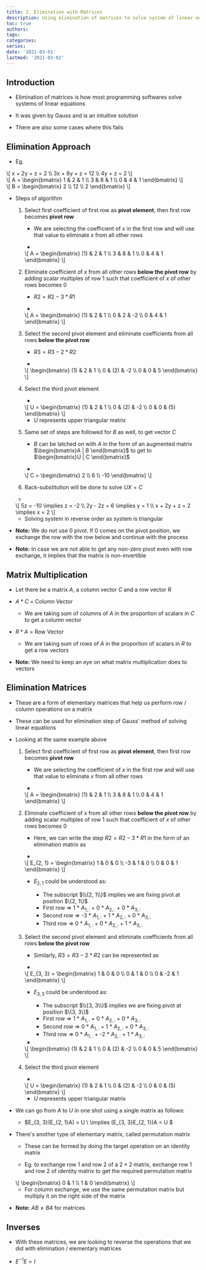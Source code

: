```yaml
---
title: 2. Elimination with Matrices
description: Using elimination of matrices to solve system of linear equations
toc: true
authors:
tags:
categories:
series:
date: '2021-03-01'
lastmod: '2021-03-02'
---
```


## Introduction

- Elimination of matrices is how most programming softwares solve systems of linear equations

- It was given by Gauss and is an intuitive solution

- There are also some cases where this fails

## Elimination Approach

- Eg.
<div>
\[
x + 2y + z = 2 \\
3x + 8y + z = 12 \\
4y + z = 2
\]
</div>

<div>
\[
    A = \begin{bmatrix}
    1 & 2 & 1 \\
    3 & 8 & 1 \\
    0 & 4 & 1
    \end{bmatrix}
\]
</div>

<div>
\[
    B = \begin{bmatrix}
    2 \\
    12 \\
    2
    \end{bmatrix}
\]
</div>

- Steps of algorithm

    1. Select first coefficient of first row as **pivot element**, then first row becomes **pivot row**

        - We are selecting the coefficient of $x$ in the first row and will use that value to eliminate $x$ from all other rows

        - 
        <div>
        \[
            A = \begin{bmatrix}
            (1) & 2 & 1 \\
            3 & 8 & 1 \\
            0 & 4 & 1
            \end{bmatrix}
        \]
        </div>

    2. Eliminate coefficient of $x$ from all other rows **below the pivot row** by adding scalar multiples of row 1 such that coefficient of $x$ of other rows becomes $0$

        - $R2 = R2 - 3 * R1$

        - 
        <div>
        \[
            A = \begin{bmatrix}
            (1) & 2 & 1 \\
            0 & 2 & -2 \\
            0 & 4 & 1
            \end{bmatrix}
        \]
        </div>

    3. Select the second pivot element and eliminate coefficients from all rows **below the pivot row**

        - $R3 = R3 - 2 * R2$

        - 
        <div>
        \[
            \begin{bmatrix}
            (1) & 2 & 1 \\
            0 & (2) & -2 \\
            0 & 0 & 5
            \end{bmatrix}
        \]
        </div>

    4. Select the third pivot element

        - 
        <div>
        \[
            U = \begin{bmatrix}
            (1) & 2 & 1 \\
            0 & (2) & -2 \\
            0 & 0 & (5)
            \end{bmatrix}
        \]
        </div>

        - $U$ represents upper triangular matrix

    5. Same set of steps are followed for $B$ as well, to get vector $C$

        - $B$ can be latched on with $A$ in the form of an augmented matrix $\begin{bmatrix}A | B \end{bmatrix}$ to get to $\begin{bmatrix}U | C \end{bmatrix}$

        - 
        <div>
        \[
            C = \begin{bmatrix}
            2 \\
            6 \\
            -10
            \end{bmatrix}
        \]
        </div>

    6. Back-substitution will be done to solve $UX = C$

     - 
     <div>
     \[
         5z = -10 \implies z = -2 \\
         2y - 2z = 6 \implies y = 1 \\
         x + 2y + z = 2 \implies x = 2
     \]
     </div>

     - Solving system in reverse order as system is triangular

- **Note:** We do not use $0$ pivot. If $0$ comes on the pivot position, we exchange the row with the row below and continue with the process

- **Note:** In case we are not able to get any non-zero pivot even with row exchange, it implies that the matrix is non-invertible

## Matrix Multiplication

- Let there be a matrix $A$, a column vector $C$ and a row vector $R$

- $A * C$ = Column Vector

    - We are taking sum of columns of $A$ in the proportion of scalars in $C$ to get a column vector

- $R * A$ = Row Vector

    - We are taking sum of rows of $A$ in the proportion of scalars in $R$ to get a row vectors

- **Note:** We need to keep an eye on what matrix multiplication does to vectors

## Elimination Matrices

- These are a form of elementary matrices that help us perform row / column operations on a matrix

- These can be used for elimination step of Gauss' method of solving linear equations

- Looking at the same example above

    1. Select first coefficient of first row as **pivot element**, then first row becomes **pivot row**

        - We are selecting the coefficient of $x$ in the first row and will use that value to eliminate $x$ from all other rows

        - 
        <div>
        \[
            A = \begin{bmatrix}
            (1) & 2 & 1 \\
            3 & 8 & 1 \\
            0 & 4 & 1
            \end{bmatrix}
        \]
        </div>

    2. Eliminate coefficient of $x$ from all other rows **below the pivot row** by adding scalar multiples of row 1 such that coefficient of $x$ of other rows becomes $0$

        - Here, we can write the step $R2 = R2 - 3 * R1$ in the form of an elimination matrix as

        - 
        <div>
        \[
            E_{2, 1} = \begin{bmatrix}
            1 & 0 & 0 \\
            -3 & 1 & 0 \\
            0 & 0 & 1
            \end{bmatrix}
        \]
        </div>

        - $E_{2, 1}$ could be understood as:

            - The subscript $\\{2, 1\\}$ implies we are fixing pivot at position $\(2, 1\)$ 
            - First row => 1 * $A_{1, :}$ + 0 * $A_{2, :}$ + 0 * $A_{3, :}$
            - Second row => -3 * $A_{1, :}$ + 1 * $A_{2, :}$ + 0 * $A_{3, :}$
            - Third row => 0 * $A_{1, :}$ + 0 * $A_{2, :}$ + 1 * $A_{3, :}$

    3. Select the second pivot element and eliminate coefficients from all rows **below the pivot row**

        - Similarly, $R3 = R3 - 2 * R2$ can be represented as

        - 
        <div>
        \[
            E_{3, 3} = \begin{bmatrix}
            1 & 0 & 0 \\
            0 & 1 & 0 \\
            0 & -2 & 1
            \end{bmatrix}
        \]
        </div>

        - $E_{3, 3}$ could be understood as:

            - The subscript $\\{3, 3\\}$ implies we are fixing pivot at position $\(3, 3\)$ 
            - First row => 1 * $A_{1, :}$ + 0 * $A_{2, :}$ + 0 * $A_{3, :}$
            - Second row => 0 * $A_{1, :}$ + 1 * $A_{2, :}$ + 0 * $A_{3, :}$
            - Third row => 0 * $A_{1, :}$ + -2 * $A_{2, :}$ + 1 * $A_{3, :}$

        - 
        <div>
        \[
            \begin{bmatrix}
            (1) & 2 & 1 \\
            0 & (2) & -2 \\
            0 & 0 & 5
            \end{bmatrix}
        \]
        </div>

    4. Select the third pivot element

        - 
        <div>
        \[
            U = \begin{bmatrix}
            (1) & 2 & 1 \\
            0 & (2) & -2 \\
            0 & 0 & (5)
            \end{bmatrix}
        \]
        </div>

        - $U$ represents upper triangular matrix

- We can go from $A$ to $U$ in one shot using a single matrix as follows:

    - $E_{3, 3}(E_{2, 1}A) = U \\ \implies (E_{3, 3}E_{2, 1})A = U $

- There's another type of elementary matrix, called permutation matrix

    - These can be formed by doing the target operation on an identity matrix

    - Eg. to exchange row 1 and row 2 of a $2 \times 2$ matrix, exchange row 1 and row 2 of identity matrix to get the required permutation matrix
    <div>
    \[
        \begin{bmatrix} 
        0 & 1 \\ 
        1 & 0 
        \end{bmatrix}
    \]
    </div>

    - For column exchange, we use the same permutation matrix but multiply it on the right side of the matrix

- **Note:** $AB \neq BA$ for matrices

## Inverses

- With these matrices, we are looking to reverse the operations that we did with elimination / elementary matrices

- $E^{-1}E = I$